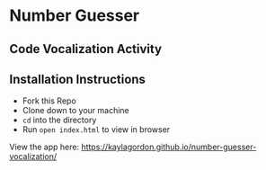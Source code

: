 # Number Guesser 
## Code Vocalization Activity

## Installation Instructions
* Fork this Repo
* Clone down to your machine
* `cd` into the directory
* Run `open index.html` to view in browser

View the app here: https://kaylagordon.github.io/number-guesser-vocalization/
